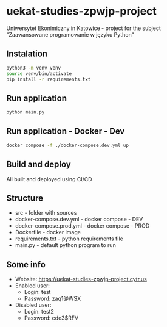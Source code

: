 # uekat-studies-zpwjp-project
Uniwersytet Ekonimiczny in Katowice - project for the subject "Zaawansowane programowanie w języku Python"

## Instalation

```bash
python3 -m venv venv
source venv/bin/activate
pip install -r requirements.txt
```

## Run application

```bash
python main.py
```

## Run application - Docker - Dev

```bash
docker compose -f ./docker-compose.dev.yml up
```

## Build and deploy
All built and deployed using CI/CD

## Structure

- src - folder with sources
- docker-compose.dev.yml - docker compose - DEV
- docker-compose.prod.yml - docker compose - PROD
- Dockerfile - docker image
- requirements.txt - python requirements file
- main.py - default python program to run

## Some info

- Website: https://uekat-studies-zpwjp-project.cytr.us
- Enabled user:
    - Login: test
    - Password: zaq1@WSX
- Disabled user:
    - Login: test2
    - Password: cde3$RFV

